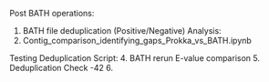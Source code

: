 Post BATH operations:
1. BATH file deduplication (Positive/Negative)
Analysis:
3. Contig_comparison_identifying_gaps_Prokka_vs_BATH.ipynb

Testing Deduplication Script:
4. BATH rerun E-value comparison
5. Deduplication Check -42
6. 
